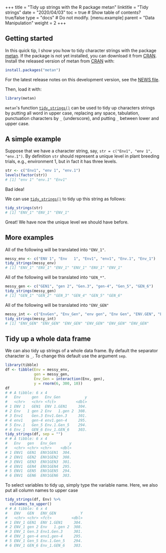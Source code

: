 +++
title = "Tidy up strings with the R package metan"
linktitle = "Tidy strings"
date = "2020/04/03"
toc = true  # Show table of contents? true/false
type = "docs"  # Do not modify.
[menu.example]
    parent = "Data Manipulation"
    weight = 2
+++




## Getting started

In this quick tip, I show you how to tidy character strings with the package [metan](https://tiagoolivoto.github.io/metan/). If the package is not yet installed, you can download it from [CRAN](https://cran.r-project.org/web/packages/metan/).
Install the released version of metan from [CRAN](https://CRAN.R-project.org/package=metan) with:


```r
install.packages("metan")

```

For the latest release notes on this development version, see the [NEWS file](https://tiagoolivoto.github.io/metan/news/index.html).

Then, load it with:

```r
library(metan)
```

`metan`'s function [`tidy_strings()`](https://tiagoolivoto.github.io/metan/reference/utils_num_str.html) can be used to tidy up characters strings by putting all word in upper case, replacing any space, tabulation, punctuation characters by `_` (underscore), and putting `_` between lower and upper case.

## A simple example
Suppose that we have a character string, say, `str = c("Env1", "env 1", "env.1")`. By definition `str` should represent a unique level in plant breeding trials, e.g., environment 1, but in fact it has three levels.

```r
str <- c("Env1", "env 1", "env.1")
levels(factor(str))
# [1] "env 1" "env.1" "Env1"
```
Bad idea!

We can use [`tidy_strings()`](https://tiagoolivoto.github.io/metan/reference/utils_num_str.html) to tidy up this string as follows:


```r
tidy_strings(str)
# [1] "ENV_1" "ENV_1" "ENV_1"
```
Great! We have now the unique level we should have before.

## More examples
All of the following will be translated into `"ENV_1"`.

```r
messy_env <- c("ENV 1", "Env   1", "Env1", "env1", "Env.1", "Env_1")
tidy_strings(messy_env)
# [1] "ENV_1" "ENV_1" "ENV_1" "ENV_1" "ENV_1" "ENV_1"
```
All of the following will be translated into `"GEN_*"`.

```r
messy_gen <- c("GEN1", "gen 2", "Gen.3", "gen-4", "Gen_5", "GEN_6")
tidy_strings(messy_gen)
# [1] "GEN_1" "GEN_2" "GEN_3" "GEN_4" "GEN_5" "GEN_6"
```

All of the following will be translated into `"ENV_GEN"`

```r
messy_int <- c("EnvGen", "Env_Gen", "env gen", "Env Gen", "ENV.GEN", "ENV_GEN")
tidy_strings(messy_int)
# [1] "ENV_GEN" "ENV_GEN" "ENV_GEN" "ENV_GEN" "ENV_GEN" "ENV_GEN"
```



## Tidy up a whole data frame
We can also tidy up strings of a whole data frame. By default the separator character is `_`. To change this default use the argument `sep`.

```r
library(tibble)
df <- tibble(Env = messy_env,
             gen = messy_gen,
             Env_Gen = interaction(Env, gen),
             y = rnorm(6, 300, 10))
df
# # A tibble: 6 x 4
#   Env     gen   Env_Gen           y
#   <chr>   <chr> <fct>         <dbl>
# 1 ENV 1   GEN1  ENV 1.GEN1     304.
# 2 Env   1 gen 2 Env   1.gen 2  308.
# 3 Env1    Gen.3 Env1.Gen.3     301.
# 4 env1    gen-4 env1.gen-4     295.
# 5 Env.1   Gen_5 Env.1.Gen_5    294.
# 6 Env_1   GEN_6 Env_1.GEN_6    303.
tidy_strings(df, sep = "")
# # A tibble: 6 x 4
#   Env   gen   Env_Gen      y
#   <chr> <chr> <chr>    <dbl>
# 1 ENV1  GEN1  ENV1GEN1  304.
# 2 ENV1  GEN2  ENV1GEN2  308.
# 3 ENV1  GEN3  ENV1GEN3  301.
# 4 ENV1  GEN4  ENV1GEN4  295.
# 5 ENV1  GEN5  ENV1GEN5  294.
# 6 ENV1  GEN6  ENV1GEN6  303.
```

To select variables to tidy up, simply type the variable name. Here, we also put all column names to upper case

```r
tidy_strings(df, Env) %>% 
  colnames_to_upper()
# # A tibble: 6 x 4
#   ENV   GEN   ENV_GEN           Y
#   <chr> <chr> <fct>         <dbl>
# 1 ENV_1 GEN1  ENV 1.GEN1     304.
# 2 ENV_1 gen 2 Env   1.gen 2  308.
# 3 ENV_1 Gen.3 Env1.Gen.3     301.
# 4 ENV_1 gen-4 env1.gen-4     295.
# 5 ENV_1 Gen_5 Env.1.Gen_5    294.
# 6 ENV_1 GEN_6 Env_1.GEN_6    303.
```
